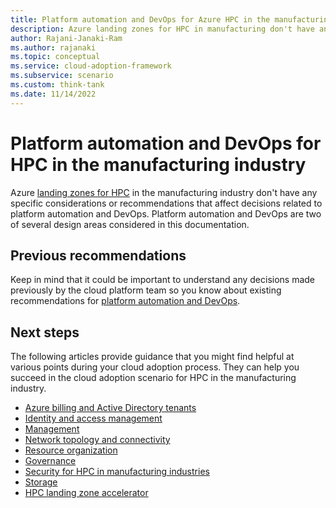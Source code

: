 ```yaml
---
title: Platform automation and DevOps for Azure HPC in the manufacturing industry
description: Azure landing zones for HPC in manufacturing don't have any specific considerations or recommendations that affect platform automation and DevOps decisions.
author: Rajani-Janaki-Ram
ms.author: rajanaki
ms.topic: conceptual
ms.service: cloud-adoption-framework
ms.subservice: scenario
ms.custom: think-tank
ms.date: 11/14/2022
---
```


# Platform automation and DevOps for HPC in the manufacturing industry 

Azure [landing zones for HPC](/azure/cloud-adoption-framework/scenarios/azure-hpc/ready) in the manufacturing industry don't have any specific considerations or recommendations that affect decisions related to platform automation and DevOps. Platform automation and DevOps are two of several design areas considered in this documentation.

## Previous recommendations 

Keep in mind that it could be important to understand any decisions made previously by the cloud platform team so you know about existing recommendations for [platform automation and DevOps](/azure/cloud-adoption-framework/ready/landing-zone/design-area/platform-automation-devops).

## Next steps

The following articles provide guidance that you might find helpful at various points during your cloud adoption process. They can help you succeed in the cloud adoption scenario for HPC in the manufacturing industry.

- [Azure billing and Active Directory tenants](./azure-billing-active-directory-tenant.md)
- [Identity and access management](./identity-access-management.md)
- [Management](./management.md)
- [Network topology and connectivity](./network-topology-connectivity.md)
- [Resource organization](./resource-organization.md)
- [Governance](./security-governance-compliance.md)
- [Security for HPC in manufacturing industries](./security.md)
- [Storage](./storage.md)
- [HPC landing zone accelerator](../azure-hpc-landing-zone-accelerator.md)
